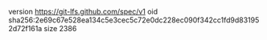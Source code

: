 version https://git-lfs.github.com/spec/v1
oid sha256:2e69c67e528ea134c5e3cec5c72e0dc228ec090f342cc1fd9d831952d72f161a
size 2386
